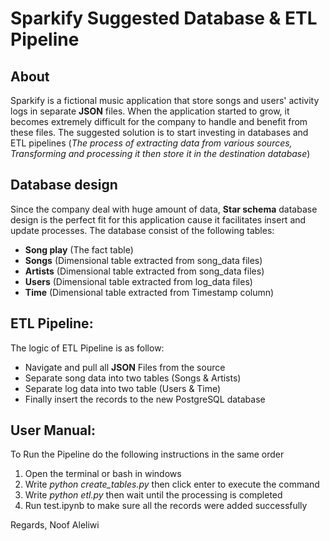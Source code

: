 # Sparkify Suggested Database & ETL Pipeline

## About 

Sparkify is a fictional music application that store songs and users' activity logs in separate **JSON** files. When the application started to grow, it becomes extremely difficult for the company to handle and benefit from these files. The suggested solution is to start investing in databases and ETL pipelines (*The process of extracting data from various sources, Transforming and processing it then store it in the destination database*)


## Database design

Since the company deal with huge amount of data, **Star schema** database design is the perfect fit for this application cause it facilitates insert and update processes. The database consist of the following tables:

 - **Song play** (The fact table)
 - **Songs** (Dimensional table extracted from song_data files)
 - **Artists** (Dimensional table extracted from song_data files)
 - **Users** (Dimensional table extracted from log_data files)
 - **Time** (Dimensional table extracted from Timestamp column)


## ETL Pipeline:

The logic of ETL Pipeline is as follow:

 - Navigate and pull all **JSON** Files from the source 
 - Separate song data into two tables (Songs & Artists)
 - Separate log data into two table (Users & Time)
 - Finally insert the records to the new PostgreSQL database

## User Manual:

To Run the Pipeline do the following instructions in the same order

 1. Open the terminal or bash in windows
 2. Write *python create_tables.py* then click enter to execute the command
 3. Write *python etl.py* then wait until the processing is completed 
 4. Run test.ipynb to make sure all the records were added successfully




Regards,
Noof Aleliwi